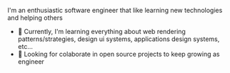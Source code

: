 I'm an enthusiastic software engineer that like learning new technologies and helping others

- 🌱 Currently, I'm learning everything about web rendering patterns/strategies, design ui systems, applications design systems, etc...
- 🚀 Looking for colaborate in open source projects to keep growing as engineer
